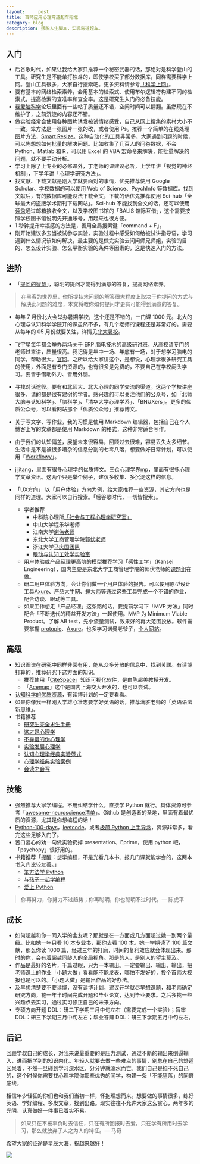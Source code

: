 ```yaml
---
layout:     post
title: 首师应用心理弯道超车指北
category: blog
description: 摆脱人生脚本，实现弯道超车。
---
```


## 入门
* 后谷歌时代，如果让我给大家只推荐一个秘密武器的话，那绝对是科学登山的工具。研究生是不能单打独斗的，即使学校买了部分数据库，同样需要科学上网。登山工具很多，大家自行搜索吧。更多资料请参考[「科学上网」](https://www.notion.so/ca14b73504a94eff94a3ba522728214a)。
* 要有基本的网络检索素养，会用基本的检索式、使用布尔逻辑符构建不同的检索式，提高检索的查准率和查全率。这是研究生入门的必备技能。
* [我爱脑科学](http://52brain.com)论坛里面有一些帖子质量还不错，空闲时间可以翻翻。虽然现在不维护了，之前沉淀的内容还不错。
* 做实验经常会使用各种图片诱发被试情绪感受，自己从网上搜集的素材大小不一致。笨方法是一张图片一张的改，或者使用 Ps。推荐一个简单的在线处理图片方法，[Smart Resize](http://www.smartresize.com)。这种自动化的工具非常多，大家遇到问题的时候，可以先想想如何批量的解决问题。比如收集了几百人的问卷数据，不会 Python、Matlab 和 R，可以用 Excel 的 VBA 宏命令来解决，能批量解决的问题，就不要手动分析。
* 学习上除了上专业的必修课外，丁老师的课建议必听，上学年讲「视觉的神经机制」，下学年讲「心理学研究方法」。
* 找文献、下载文献是刚入学就要面对的事情，优先推荐使用 Google Scholar、学校数据的可以使用 Web of Science、PsychInfo 等数据库。找到文献后，有的数据库可能没法下载全文，下载的话优先推荐使用 Sci-hub「全球最大的盗版学术期刊下载网站」。Sci-hub 不能找到全文的话，还可以使用[读秀](http://www.duxiu.com)通过邮箱接收全文，以及学校图书馆的「BALIS 馆际互借」，这个需要按照学校图书馆说明先开通账号，用起来也很方便。
* 1 秒钟提升幸福感的方法是，善用全局搜索键「command + F」。
* 刚开始建议多去当被试参与实验，实验过程中感受如何给被试讲指导语，学习遇到什么情况该如何解决，最主要的是做完实验去问问师兄师姐，实验的目的、怎么设计实验、怎么平衡实验的条件等因素的，这是快速入门的方法。

## 进阶
* 「[提问的智慧](https://github.com/tvvocold/How-To-Ask-Questions-The-Smart-Way)」，聪明的提问才能得到满意的答复，提高网络素养。

> 在黑客的世界里，你所提技术问题的解答很大程度上取决于你提问的方式与解决此问题的难度，本文将教你如何提问才更有可能得到满意的答复。

* 每年 7 月份北大会举办暑期学校，这个还是不错的，一门课 1000 元。北大的心理与认知科学学院开的课虽然不多，有几个老师的课程还是非常好的。需要从每年的 05 月份就要关注，详情见[北大暑校](http://summer.pku.edu.cn)。
* 飞宇星每年都会举办两场关于 ERP 脑电技术的高级研讨班，从高校请专门的老师过来讲，质量很高。我记得是年中一场、年底有一场，对于想学习脑电的同学，帮助很大。[官网](http://www.fistar.com.cn)。之所以给大家讲这个，是想说，心理学很多研究工具的使用，外面是有专门资源的，也有很多是免费的，不要自己在学校闷头学习。要善于借助外力、善用外脑。
* 寻找对话途径。要有和北师大、北大心理的同学交流的渠道。这两个学校讲座很多，请的都是很有建树的学者。感兴趣的可以关注他们的公众号，如「北师大脑与认知科学」、「脑科学」、「清华大学心理学系」、「BNUXers」。更多的优质公众号，可以看网站那个「优质公众号」推荐博文。
* 关于写文字、写作业，我的习惯是使用 Markdown 编辑器，包括自己在个人博客上写的文章都是使用 Markdown 的格式，这种非常适合写作。
* 由于我们的认知偏差，展望未来很容易，回顾过去很难，容易丢失太多细节。生活中是不是被很多嘈杂的信息分割的七零八落，想要做好日常计划，可以使用「[Workflowy](https://workflowy.com/downloads/windows/)」。
* [jijitang](http://www.jijitang.com/article#)，里面有很多心理学的优质博文。[三仓心理学界mp](https://mp.sohu.com/profile?xpt=c29odW1wcHJ1aTR3QHNvaHUuY29t&_f=index_pagemp_1)，里面有很多心理学文章资讯。这两个只是举个例子，建议多收集、多沉淀这样的信息。

* 「UX方向」
以「用户体验」方向为例，给大家推荐一些资源，其它方向也是同样的道理。大家可以自行搜索。「后谷歌时代，一切皆搜索」。
    * 学者推荐
        - 中科院心理所[「社会与工程心理学研究室」](http://www.psych.cas.cn/jgsz/kyxt/shehuiyugongcheng/)
        - 中山大学程乐华老师
        - 江南大学[谢伟老师](http://sodcn.jiangnan.edu.cn/info/1081/2283.htm)
        - 东北大学工商管理学院[郭伏老师](http://sba.neu.edu.cn/NewNeu/Teacher.aspx?teacherId=531)
        - 浙江大学[马庆国团队](http://www.cma.zju.edu.cn/neuromanagementlab/index.php/zh_directions_index_id_6.html)
        - [眼动与认知工效学实验室](http://mazhuanglab.org/index.html)
    * 用户体验或产品经理更高阶的模型推荐学习「感性工学」（Kansei Engineering），国内主要是东北大学工商管理学院的郭伏老师的[课题组](http://sba.neu.edu.cn/neu/index/Tea_personal.asp?teacherId=531)在做。
    * 研二用户体验方向，会让你们做一个用户体验的报告。可以使用原型设计工具[Axure](https://www.axure.com)、[产品大牛网](http://www.pmdaniu.com)、[蝉大师](https://www.chandashi.com)等通过这些工具完成一个不错的作业，配合访谈、眼动等工具。
    * 如果工作想走「产品经理」这条路的话，要提前学习下「MVP 方法」同时配合「不断迭代的精益开发方法」一起使用。MVP 为 Minimum Viable Product。了解 AB test，先小流量测试，效果好的再大范围投放。软件需要掌握 [protopie](http://www.protopie.cn/)、[Axure](https://www.axure.com)。也多学习诺曼老爷子，[个人网站](https://jnd.org/)。    

## 高级
* 知识图谱在研究中同样非常有用，能从众多分散的信息中，找到关联。有读博打算的，推荐研究下这方面的知识。
    - 推荐使用「[CiteSpace](http://cluster.cis.drexel.edu/~cchen/citespace/)」知识可视化软件，是由陈超美教授开发。
    - 「[Acemap](https://www.acemap.info/)」这个是国内上海交大开发的，也可以尝试。
* [认知科学的优质资源](http://gocognitive.net/)，有读博计划的一定要看看。
* 如果你像我一样刚入学雄心壮志要学好英语的话，推荐满胜老师的「英语语法新思维」。
* 书籍推荐
    - [研究生完全求生手册](https://book.douban.com/subject/27108502/)
    - [这才是心理学](https://book.douban.com/subject/26686251/)
    - [不靠谱的伪心理学](https://book.douban.com/subject/25733589/)
    - [实验发展心理学](http://product.dangdang.com/25225808.html)
    - [认知心理学经典实验范式](https://book.douban.com/subject/34827650/)
    - [心理学经典实验案例](http://product.dangdang.com/23285343.html)
    - [会读才会写](https://book.douban.com/subject/26655043/)

## 技能
* 强烈推荐大家学编程。不用纠结学什么，直接学 Python 就行。具体资源可参考「[awesome-neuroscience清单](https://github.com/analyticalmonk/awesome-neuroscience)」。Github 是创造者的圣地，里面有着最优质的资源，尤其是你想编程的话！
* [Python-100-days](https://github.com/jackfrued/Python-100-Days)，[leetcode](https://leetcode-cn.com/problemset/all/)。或者[极简 Python 上手导念](http://wiki.zoomquiet.io/pythonic/MinimalistPyStart)，资源非常多，看完这些足够入门了。
* 苦口婆心的劝一句做实验扔掉 presentation、Eprime，使用 python 吧，「psychopy」很好用的。
* 书籍推荐「提醒：想学编程，不是光看几本书、报几门课就能学会的，这两本书入门比较友善。」
    - [笨方法学 Python](https://book.douban.com/subject/26264642/)
    - [与孩子一起学编程](https://book.douban.com/subject/5338024/)
    - [爱上 Python](https://book.douban.com/subject/26807339/)
> 你再努力，你努力不过趋势；你再聪明，你也聪明不过时代。— 陈虎平
    
## 成长
* 如何超越和你一同入学的舍友呢？那就是在一方面或几方面超过她一到两个量级。比如她一年只看 10 本专业书，那你去看 100 本。她一学期读了 100 篇文献，那么你读 1000 篇，经过三年的打磨，时间的复利效应就会体现出来。那时的你，会有着超越同龄人的全局视角。那是的人，是别人的望尘莫及。
* 作品是最好的名片，千篇过眼，只为一本输出。一定要输出、输出、输出，把老师课上的作业「小题大做」看看能不能发表，哪怕不发好的，投个首师大校报也是可以的。「小题大做」是输出作品的好办法。
* 及早想清楚要不要读博，没有读博计划，建议开学就尽早想课题，和老师确定研究方向，花一年半时间完成开题和毕业论文，达到毕业要求。之后多找一些兴趣点去实习，通过实习修正自己的未来方向。
* 专硕方向开题 DDL：研二下学期三月中旬左右（需要完成一个实验）；盲审 DDL：研三下学期三月中旬左右；毕业答辩 DDL：研三下学期五月中旬左右。

## 后记
回顾学叔自己的成长，对我来说最重要的是压力测试，通过不断的输出来倒逼输入，进而把学到的知识内化。年轻人就要去做一些难点的事情，别总在自己的舒适区呆着，不然一旦碰到学习深水区，分分钟就溺水而亡。我们自己是掐不死自己的，这个时候你需要找心理学院你那些优秀的同学，构建一条「不能堕落」的同侪底线。

相信年少轻狂的你们也和我们当初一样，怀抱理想而来。想要做的事情很多，练好英语、学好编程、多发文章，找到出路。现实往往不允许大家这么贪心，两年多的光阴，认真做好一件事已着实不易。

> 如果只在不被辜负时去信任，只在有所回报时去爱，只在学有所用时去学习，那么就放弃了人之为人的特征。— 马奇

希望大家的征途是星辰大海，祝越来越好！

![](https://image.cnu347.com/wechat_cnuPsychology.jpg)